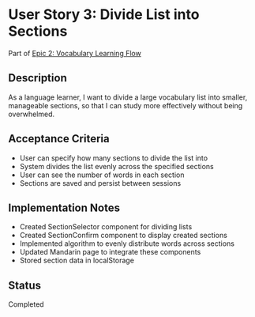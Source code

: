 # User Story 3: Divide List into Sections

Part of [Epic 2: Vocabulary Learning Flow](../epic-2-vocabulary-learning-flow.md)

## Description

As a language learner, I want to divide a large vocabulary list into smaller, manageable sections, so that I can study more effectively without being overwhelmed.

## Acceptance Criteria

- User can specify how many sections to divide the list into
- System divides the list evenly across the specified sections
- User can see the number of words in each section
- Sections are saved and persist between sessions

## Implementation Notes

- Created SectionSelector component for dividing lists
- Created SectionConfirm component to display created sections
- Implemented algorithm to evenly distribute words across sections
- Updated Mandarin page to integrate these components
- Stored section data in localStorage

## Status

Completed
